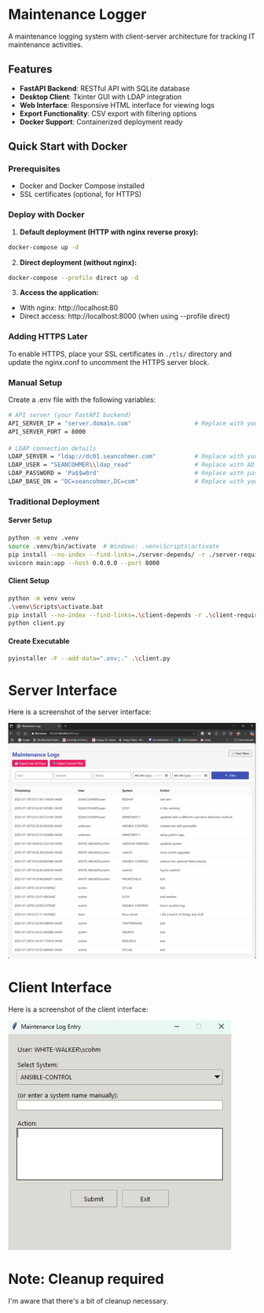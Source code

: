 # Maintenance Logger

A maintenance logging system with client-server architecture for tracking IT maintenance activities.

## Features

- **FastAPI Backend**: RESTful API with SQLite database
- **Desktop Client**: Tkinter GUI with LDAP integration
- **Web Interface**: Responsive HTML interface for viewing logs
- **Export Functionality**: CSV export with filtering options
- **Docker Support**: Containerized deployment ready

## Quick Start with Docker

### Prerequisites
- Docker and Docker Compose installed
- SSL certificates (optional, for HTTPS)

### Deploy with Docker

1. **Default deployment (HTTP with nginx reverse proxy):**
```bash
docker-compose up -d
```

2. **Direct deployment (without nginx):**
```bash
docker-compose --profile direct up -d
```

3. **Access the application:**
- With nginx: http://localhost:80
- Direct access: http://localhost:8000 (when using --profile direct)

### Adding HTTPS Later

To enable HTTPS, place your SSL certificates in `./tls/` directory and update the nginx.conf to uncomment the HTTPS server block.

### Manual Setup

Create a .env file with the following variables:

```bash
# API server (your FastAPI backend)  
API_SERVER_IP = "server.domain.com"                  # Replace with your server IP or hostname  
API_SERVER_PORT = 8000  

# LDAP connection details  
LDAP_SERVER = "ldap://dc01.seancohmer.com"           # Replace with your AD server  
LDAP_USER = "SEANCOHMER\\ldap_read"                  # Replace with AD bind account  
LDAP_PASSWORD = 'Pa$$w0rd'                           # Replace with password  
LDAP_BASE_DN = "DC=seancohmer,DC=com"                # Replace with your domain base DN  
```

### Traditional Deployment

#### Server Setup
```bash
python -m venv .venv
source .venv/bin/activate  # Windows: .venv\Scripts\activate
pip install --no-index --find-links=./server-depends/ -r ./server-requirements.txt
uvicorn main:app --host 0.0.0.0 --port 8000
```

#### Client Setup
```bash
python -m venv venv
.\venv\Scripts\activate.bat
pip install --no-index --find-links=.\client-depends -r .\client-requirements.txt
python client.py
```

#### Create Executable
```bash
pyinstaller -F --add-data=".env;." .\client.py
```
# Server Interface
Here is a screenshot of the server interface:  

![Server Interface](screenshots/server-interface.png)

# Client Interface
Here is a screenshot of the client interface:

![Client Interface](screenshots/client-interface.png)

# Note: Cleanup required

I'm aware that there's a bit of cleanup necessary.